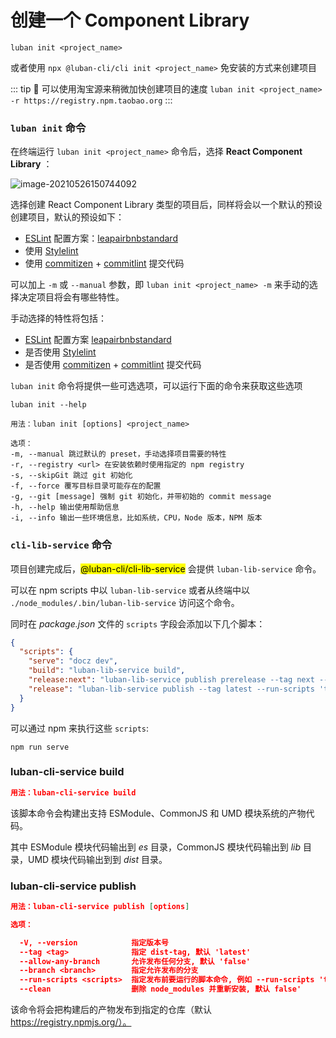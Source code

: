 # 创建一个 Component Library 

```shell
luban init <project_name>
```

或者使用 `npx @luban-cli/cli init <project_name>` 免安装的方式来创建项目

::: tip 🙋
可以使用淘宝源来稍微加快创建项目的速度 `luban init <project_name>  -r https://registry.npm.taobao.org`
:::


### `luban init` 命令

在终端运行 `luban init <project_name>` 命令后，选择 **React Component Library** ：

![image-20210526150744092](https://i.loli.net/2021/05/26/nXGPruFVIq3Le2A.png)

选择创建 React Component Library 类型的项目后，同样将会以一个默认的预设创建项目，默认的预设如下：

+ [ESLint](https://eslint.org/) 配置方案：<a-radio checked value='leapfe'>[leap](https://www.npmjs.com/package/eslint-config-leapfe)</a-radio><a-radio value='airbnb'>[airbnb](https://www.npmjs.com/package/eslint-config-airbnb)</a-radio><a-radio value='standard'>[standard](https://www.npmjs.com/package/eslint-config-standard)</a-radio></a-radio-group>
+ 使用 <a-checkbox checked>[Stylelint](https://stylelint.io/)</a-checkbox>
+ 使用 <a-checkbox checked>[commitizen](https://github.com/commitizen/cz-cli) + [commitlint](https://commitlint.js.org/#/) 提交代码</a-checkbox>

可以加上 `-m` 或 `--manual` 参数，即 `luban init <project_name> -m` 来手动的选择决定项目将会有哪些特性。

手动选择的特性将包括：

- [ESLint](https://eslint.org/) 配置方案 <a-radio value='leapfe'>[leap](https://www.npmjs.com/package/eslint-config-leapfe)</a-radio><a-radio value='airbnb'>[airbnb](https://www.npmjs.com/package/eslint-config-airbnb)</a-radio><a-radio value='standard'>[standard](https://www.npmjs.com/package/eslint-config-standard)</a-radio></a-radio-group>
- 是否使用 <a-checkbox>[Stylelint](https://stylelint.io/)</a-checkbox>
- 是否使用 <a-checkbox>[commitizen](https://github.com/commitizen/cz-cli) + [commitlint](https://commitlint.js.org/#/) 提交代码</a-checkbox>

`luban init` 命令将提供一些可选选项，可以运行下面的命令来获取这些选项

```shell
luban init --help
```

```shell
用法：luban init [options] <project_name>

选项：
-m, --manual 跳过默认的 preset，手动选择项目需要的特性
-r, --registry <url> 在安装依赖时使用指定的 npm registry
-s, --skipGit 跳过 git 初始化
-f, --force 覆写目标目录可能存在的配置
-g, --git [message] 强制 git 初始化，并带初始的 commit message
-h, --help 输出使用帮助信息
-i, --info 输出一些环境信息，比如系统，CPU，Node 版本，NPM 版本
```

### `cli-lib-service` 命令

项目创建完成后，<mark>@luban-cli/cli-lib-service</mark> 会提供 `luban-lib-service` 命令。

可以在 npm scripts 中以 `luban-lib-service` 或者从终端中以 `./node_modules/.bin/luban-lib-service` 访问这个命令。

同时在 *package.json* 文件的 `scripts` 字段会添加以下几个脚本：

```json
{
  "scripts": {
    "serve": "docz dev",
    "build": "luban-lib-service build",
    "release:next": "luban-lib-service publish prerelease --tag next --run-scripts 'test eslint build' --allow-any-branch",
    "release": "luban-lib-service publish --tag latest --run-scripts 'test eslint build' --branch main"
  }
}
```

可以通过 npm 来执行这些 `scripts`:

```shell
npm run serve
```

### luban-cli-service build

```json
用法：luban-cli-service build
```

该脚本命令会构建出支持 ESModule、CommonJS 和 UMD 模块系统的产物代码。

其中 ESModule 模块代码输出到 *es* 目录，CommonJS 模块代码输出到 *lib* 目录，UMD 模块代码输出到到 *dist* 目录。

### luban-cli-service publish

```json
用法：luban-cli-service publish [options]

选项：

  -V, --version            指定版本号
  --tag <tag>              指定 dist-tag, 默认 'latest'
  --allow-any-branch       允许发布任何分支, 默认 'false'
  --branch <branch>        指定允许发布的分支
  --run-scripts <scripts>  指定发布前要运行的脚本命令, 例如 --run-scripts 'test build'
  --clean                  删除 node_modules 并重新安装, 默认 false'
```

该命令将会把构建后的产物发布到指定的仓库（默认 https://registry.npmjs.org/）。
